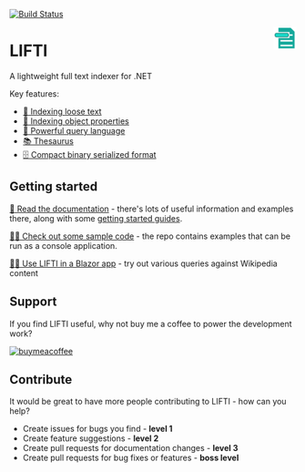 [![Build Status](https://goatly.visualstudio.com/LIFTI/_apis/build/status/mikegoatly.lifti?branchName=master)](https://goatly.visualstudio.com/LIFTI/_build/latest?definitionId=14&branchName=master)

<img src="docs/static/images/lifti.svg" width="40" style="float:right">

# LIFTI

A lightweight full text indexer for .NET

Key features:

* [📃 Indexing loose text](https://mikegoatly.github.io/lifti/docs/getting-started/)
* [💼 Indexing object properties](https://mikegoatly.github.io/lifti/docs/getting-started/indexing-objects/)
* [🔎 Powerful query language](https://mikegoatly.github.io/lifti/docs/searching/lifti-query-syntax/)
* [📚 Thesaurus](https://mikegoatly.github.io/lifti/docs/index-construction/withdefaultthesaurus/)
* [🗄️ Compact binary serialized format](https://mikegoatly.github.io/lifti/docs/serialization/)

## Getting started

[📖 Read the documentation](https://mikegoatly.github.io/lifti/docs) - there's lots of useful information and examples there, along with some [getting started guides](https://mikegoatly.github.io/lifti/docs/getting-started/).

[🧑‍💻 Check out some sample code](https://github.com/mikegoatly/lifti/tree/master/samples/TestConsole) - the repo contains examples that can be run as a console application.

[🤹‍♀️ Use LIFTI in a Blazor app](https://mikegoatly.github.io/lifti/blazor-sample) - try out various queries against Wikipedia content

## Support

If you find LIFTI useful, why not buy me a coffee to power the development work?

[![buymeacoffee](https://user-images.githubusercontent.com/4577868/176899270-00846262-8323-4f13-9c6a-d655a30cbca3.png)](https://www.buymeacoffee.com/mikegoatly)

## Contribute

It would be great to have more people contributing to LIFTI - how can you help?

* Create issues for bugs you find - **level 1**
* Create feature suggestions - **level 2**
* Create pull requests for documentation changes - **level 3**
* Create pull requests for bug fixes or features - **boss level**
